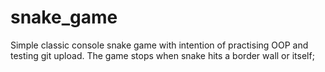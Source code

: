 # snake_game
Simple classic console snake game with intention of practising OOP and testing git upload.
The game stops when snake hits a border wall or itself; 
